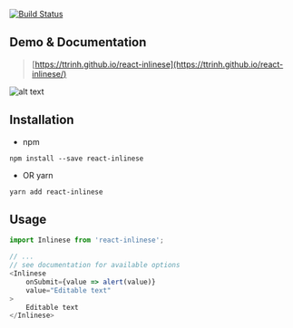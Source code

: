 [![Build Status](https://travis-ci.org/ttrinh/react-inlinese.svg?branch=master)](https://travis-ci.org/ttrinh/react-inlinese)

## Demo & Documentation
> [https://ttrinh.github.io/react-inlinese](https://ttrinh.github.io/react-inlinese/)

![alt text](https://ttrinh.github.io/react-inlinese/assets/react-inlinese.gif "react-inlinese")

## Installation
- npm
```
npm install --save react-inlinese
```

- OR yarn
```
yarn add react-inlinese
```

## Usage
```js
import Inlinese from 'react-inlinese';

// ...
// see documentation for available options
<Inlinese
    onSubmit={value => alert(value)}
    value="Editable text"
>
    Editable text
</Inlinese>
```
